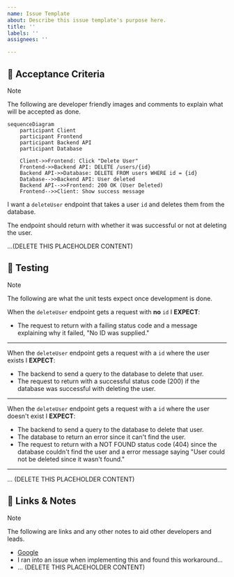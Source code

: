 ```yaml
---
name: Issue Template
about: Describe this issue template's purpose here.
title: ''
labels: ''
assignees: ''

---
```


## 🎯 Acceptance Criteria

> [!NOTE]
> The following are developer friendly images and comments to explain what will be accepted as done.

```mermaid
sequenceDiagram
    participant Client
    participant Frontend
    participant Backend API
    participant Database

    Client->>Frontend: Click "Delete User"
    Frontend->>Backend API: DELETE /users/{id}
    Backend API->>Database: DELETE FROM users WHERE id = {id}
    Database-->>Backend API: User deleted
    Backend API-->>Frontend: 200 OK (User Deleted)
    Frontend-->>Client: Show success message
```

I want a `deleteUser` endpoint that takes a user `id` and deletes them from the database.

The endpoint should return with whether it was successful or not at deleting the user.

...(DELETE THIS PLACEHOLDER CONTENT)

## 🧪 Testing

> [!NOTE]
> The following are what the unit tests expect once development is done.

When the `deleteUser` endpoint gets a request with **no** `id` I **EXPECT**:
- The request to return with a failing status code and a message explaining why it failed, "No ID was supplied."

---

When the `deleteUser` endpoint gets a request with a  `id` where the user exists I **EXPECT**:
- The backend to send a query to the database to delete that user.
- The request to return with a successful status code (200) if the database was successful with deleting the user.

---

When the `deleteUser` endpoint gets a request with a `id` where the user doesn't exist I **EXPECT**:
- The backend to send a query to the database to delete that user.
- The database to return an error since it can't find the user.
- The request to return with a NOT FOUND status code (404) since the database couldn't find the user and a error message saying "User could not be deleted since it wasn't found."

---

... (DELETE THIS PLACEHOLDER CONTENT)

## 🔗 Links & Notes

> [!NOTE]
> The following are links and any other notes to aid other developers and leads.

- [Google](google.com)
- I ran into an issue when implementing this and found this workaround...
- ... (DELETE THIS PLACEHOLDER CONTENT)
